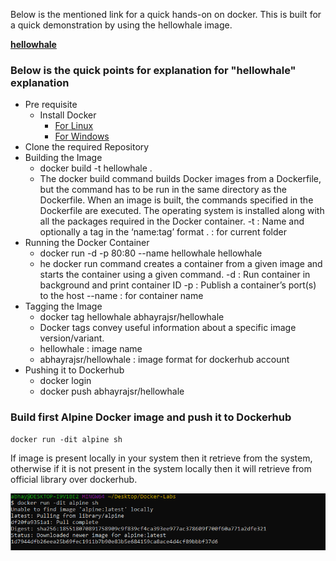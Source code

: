 Below is the mentioned link for a quick hands-on on docker. This is built for a quick demonstration by using the hellowhale image.

**[hellowhale](https://github.com/srabhayraj/Docker-Labs/tree/master/hellowhale)**

### Below is the quick points for explanation for "hellowhale" explanation

* Pre requisite
  * Install Docker
    - [For Linux](https://docs.docker.com/engine/install/ubuntu/)
    - [For Windows](https://docs.docker.com/docker-for-windows/install/)
* Clone the required Repository
* Building the Image
  * docker build -t hellowhale .
  * The docker build command builds Docker images from a Dockerfile, but the command has to be run in the same directory as the Dockerfile. 
  When an image is built, the commands specified in the Dockerfile are executed. The operating system is installed​ along with all the packages required in the Docker container.
  -t : Name and optionally a tag in the ‘name:tag’ format
  . : for current folder
* Running the Docker Container
  * docker run -d -p 80:80 --name hellowhale hellowhale
  * he docker run command creates a container from a given image and starts the container using a given command.
  -d :  Run container in background and print container ID
  -p : Publish a container’s port(s) to the host
  --name : for container name
* Tagging the Image
  * docker tag hellowhale abhayrajsr/hellowhale
  * Docker tags convey useful information about a specific image version/variant.
  * hellowhale : image name
  * abhayrajsr/hellowhale : image format for dockerhub account
* Pushing it to Dockerhub
  * docker login
  * docker push abhayrajsr/hellowhale

### Build first Alpine Docker image and push it to Dockerhub

```
docker run -dit alpine sh
```
If image is present locally in your system then it retrieve from the system, otherwise if it is not present in the system locally then it will retrieve from official library over dockerhub.

![alt Text](https://github.com/srabhayraj/Docker-Labs/blob/master/metadata/run.png)

